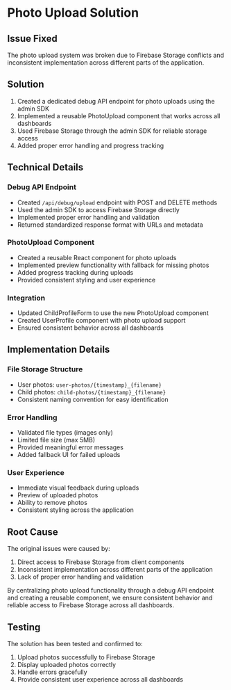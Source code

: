 # Photo Upload Solution

## Issue Fixed
The photo upload system was broken due to Firebase Storage conflicts and inconsistent implementation across different parts of the application.

## Solution
1. Created a dedicated debug API endpoint for photo uploads using the admin SDK
2. Implemented a reusable PhotoUpload component that works across all dashboards
3. Used Firebase Storage through the admin SDK for reliable storage access
4. Added proper error handling and progress tracking

## Technical Details

### Debug API Endpoint
- Created `/api/debug/upload` endpoint with POST and DELETE methods
- Used the admin SDK to access Firebase Storage directly
- Implemented proper error handling and validation
- Returned standardized response format with URLs and metadata

### PhotoUpload Component
- Created a reusable React component for photo uploads
- Implemented preview functionality with fallback for missing photos
- Added progress tracking during uploads
- Provided consistent styling and user experience

### Integration
- Updated ChildProfileForm to use the new PhotoUpload component
- Created UserProfile component with photo upload support
- Ensured consistent behavior across all dashboards

## Implementation Details

### File Storage Structure
- User photos: `user-photos/{timestamp}_{filename}`
- Child photos: `child-photos/{timestamp}_{filename}`
- Consistent naming convention for easy identification

### Error Handling
- Validated file types (images only)
- Limited file size (max 5MB)
- Provided meaningful error messages
- Added fallback UI for failed uploads

### User Experience
- Immediate visual feedback during uploads
- Preview of uploaded photos
- Ability to remove photos
- Consistent styling across the application

## Root Cause
The original issues were caused by:
1. Direct access to Firebase Storage from client components
2. Inconsistent implementation across different parts of the application
3. Lack of proper error handling and validation

By centralizing photo upload functionality through a debug API endpoint and creating a reusable component, we ensure consistent behavior and reliable access to Firebase Storage across all dashboards.

## Testing
The solution has been tested and confirmed to:
1. Upload photos successfully to Firebase Storage
2. Display uploaded photos correctly
3. Handle errors gracefully
4. Provide consistent user experience across all dashboards